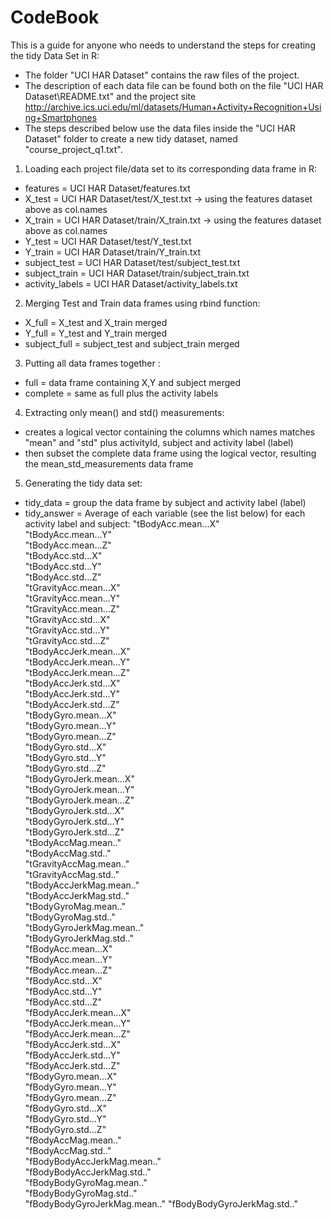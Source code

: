 CodeBook
===========

This is a guide for anyone who needs to understand the steps for creating the tidy Data Set in R:

* The folder "UCI HAR Dataset" contains the raw files of the project.
* The description of each data file can be found both on the file "UCI HAR Dataset\README.txt" and the project site http://archive.ics.uci.edu/ml/datasets/Human+Activity+Recognition+Using+Smartphones
* The steps described below use the data files inside the "UCI HAR Dataset" folder to create a new tidy dataset, named "course_project_q1.txt".

1. Loading each project file/data set to its corresponding data frame in R:

* features = UCI HAR Dataset/features.txt
* X_test = UCI HAR Dataset/test/X_test.txt -> using the features dataset above as col.names
* X_train = UCI HAR Dataset/train/X_train.txt -> using the features dataset above as col.names
* Y_test = UCI HAR Dataset/test/Y_test.txt
* Y_train = UCI HAR Dataset/train/Y_train.txt
* subject_test = UCI HAR Dataset/test/subject_test.txt
* subject_train = UCI HAR Dataset/train/subject_train.txt
* activity_labels = UCI HAR Dataset/activity_labels.txt

2. Merging Test and Train data frames using rbind function:

* X_full = X_test and X_train merged
* Y_full = Y_test and Y_train merged
* subject_full = subject_test and subject_train merged

3. Putting all data frames together :

* full = data frame containing X,Y and subject merged
* complete = same as full plus the activity labels

4. Extracting only mean() and std() measurements:

* creates a logical vector containing the columns which names matches "mean" and "std" plus activityId, subject and activity label (label)
* then subset the complete data frame using the logical vector, resulting the mean_std_measurements data frame

5. Generating the tidy data set:

* tidy_data = group the data frame by subject and activity label (label)
* tidy_answer = Average of each variable (see the list below) for each activity label and subject:
"tBodyAcc.mean...X"           
"tBodyAcc.mean...Y"          
"tBodyAcc.mean...Z"           
"tBodyAcc.std...X"           
"tBodyAcc.std...Y"            
"tBodyAcc.std...Z"           
"tGravityAcc.mean...X"        
"tGravityAcc.mean...Y"       
"tGravityAcc.mean...Z"        
"tGravityAcc.std...X"        
"tGravityAcc.std...Y"         
"tGravityAcc.std...Z"        
"tBodyAccJerk.mean...X"       
"tBodyAccJerk.mean...Y"      
"tBodyAccJerk.mean...Z"       
"tBodyAccJerk.std...X"       
"tBodyAccJerk.std...Y"        
"tBodyAccJerk.std...Z"       
"tBodyGyro.mean...X"          
"tBodyGyro.mean...Y"         
"tBodyGyro.mean...Z"          
"tBodyGyro.std...X"          
"tBodyGyro.std...Y"           
"tBodyGyro.std...Z"          
"tBodyGyroJerk.mean...X"      
"tBodyGyroJerk.mean...Y"     
"tBodyGyroJerk.mean...Z"      
"tBodyGyroJerk.std...X"      
"tBodyGyroJerk.std...Y"       
"tBodyGyroJerk.std...Z"      
"tBodyAccMag.mean.."          
"tBodyAccMag.std.."          
"tGravityAccMag.mean.."       
"tGravityAccMag.std.."       
"tBodyAccJerkMag.mean.."      
"tBodyAccJerkMag.std.."      
"tBodyGyroMag.mean.."         
"tBodyGyroMag.std.."         
"tBodyGyroJerkMag.mean.."     
"tBodyGyroJerkMag.std.."     
"fBodyAcc.mean...X"           
"fBodyAcc.mean...Y"          
"fBodyAcc.mean...Z"           
"fBodyAcc.std...X"           
"fBodyAcc.std...Y"            
"fBodyAcc.std...Z"           
"fBodyAccJerk.mean...X"       
"fBodyAccJerk.mean...Y"      
"fBodyAccJerk.mean...Z"       
"fBodyAccJerk.std...X"       
"fBodyAccJerk.std...Y"        
"fBodyAccJerk.std...Z"       
"fBodyGyro.mean...X"          
"fBodyGyro.mean...Y"         
"fBodyGyro.mean...Z"          
"fBodyGyro.std...X"          
"fBodyGyro.std...Y"           
"fBodyGyro.std...Z"          
"fBodyAccMag.mean.."          
"fBodyAccMag.std.."          
"fBodyBodyAccJerkMag.mean.."  
"fBodyBodyAccJerkMag.std.."  
"fBodyBodyGyroMag.mean.."     
"fBodyBodyGyroMag.std.."     
"fBodyBodyGyroJerkMag.mean.." 
"fBodyBodyGyroJerkMag.std.." 